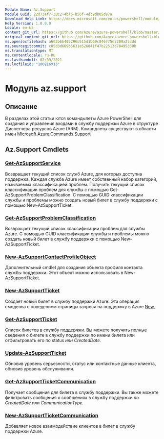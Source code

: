 ```yaml
---
Module Name: Az.Support
Module Guid: 22d73af7-38c2-4bf6-b56f-4dc9db05d97a
Download Help Link: https://docs.microsoft.com/en-us/powershell/module/az.support
Help Version: 1.0.0.0
Locale: en-US
content_git_url: https://github.com/Azure/azure-powershell/blob/master/src/Support/Support/help/Az.Support.md
original_content_git_url: https://github.com/Azure/azure-powershell/blob/master/src/Support/Support/help/Az.Support.md
ms.openlocfilehash: a662b6b405296b515d1b69c846775e5209a253dd
ms.sourcegitcommit: c05d3d669b5631e526841f47b22513d78495350b
ms.translationtype: MT
ms.contentlocale: ru-RU
ms.lasthandoff: 02/09/2021
ms.locfileid: "100216913"
---
```

# Модуль az.support
## Описание
В разделах этой статьи ются командылеты Azure PowerShell для создания и управления входами в службу поддержки Azure в структуре Диспетчера ресурсов Azure (ARM). Командлеты существуют в области имен Microsoft.Azure.Commands.Support

## Az.Support Cmdlets
### [Get-AzSupportService](Get-AzSupportService.md)
Возвращает текущий список служб Azure, для которых доступна поддержка. Каждая служба Azure имеет собственный набор категорий, называемых классификацией проблем. Получить текущий список классификации проблем для службы с помощью Get-AzSupportProblemClassification. С помощью GUID классификации службы и проблемы можно создать новый билет в службу поддержки с помощью New-AzSupportTicket.

### [Get-AzSupportProblemClassification](Get-AzSupportProblemClassification.md)
Возвращает текущий список классификации проблем для службы Azure. С помощью GUID классификации службы и проблемы можно создать новый билет в службу поддержки с помощью New-AzSupportTicket. 

### [New-AzSupportContactProfileObject](New-AzSupportContactProfileObject.md)
Дополнительный cmdlet для создания объекта профиля контакта службы поддержки. Этот объект можно использовать в New-AzSupportTicket.

### [New-AzSupportTicket](New-AzSupportTicket.md)
Создает новый билет в службу поддержки Azure. Эта операция смоделна с поведением страницы запроса на поддержку в Azure [New.](https://portal.azure.com/#blade/Microsoft_Azure_Support/HelpAndSupportBlade/overview)

### [Get-AzSupportTicket](Get-AzSupportTicket.md)
Список билетов в службу поддержки. Вы можете получить полные сведения о билете в службу поддержки по имени билета или отфильтровать его по status *или* *CreatedDate.*

### [Update-AzSupportTicket](Update-AzSupportTicket.md)
Обновив уровень серьезности, статус или контактные данные клиента, обновив уровень обслуживания.

### [Get-AzSupportTicketCommunication](Get-AzSupportTicketCommunication.md)
Получает сообщения для билета в службу поддержки. Вы также можете фильтровать сообщения о сообщениях в службу поддержки *по CreatedDate* или *CommunicationType.* 

### [New-AzSupportTicketCommunication](New-AzSupportTicketCommunication.md)
Добавляет новое взаимодействие клиентов в билет в службу поддержки Azure. 



